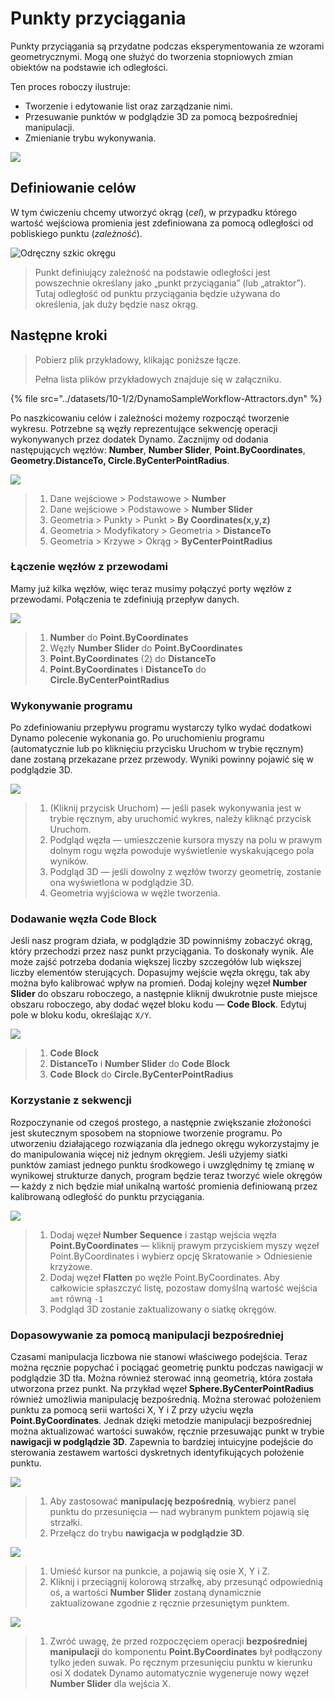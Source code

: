 # Punkty przyciągania

Punkty przyciągania są przydatne podczas eksperymentowania ze wzorami geometrycznymi. Mogą one służyć do tworzenia stopniowych zmian obiektów na podstawie ich odległości.

Ten proces roboczy ilustruje:

* Tworzenie i edytowanie list oraz zarządzanie nimi.
* Przesuwanie punktów w podglądzie 3D za pomocą bezpośredniej manipulacji.
* Zmienianie trybu wykonywania.

![](../images/10-1/2/attractor1.gif)

## Definiowanie celów

W tym ćwiczeniu chcemy utworzyć okrąg (_cel_), w przypadku którego wartość wejściowa promienia jest zdefiniowana za pomocą odległości od pobliskiego punktu (_zależność_).

![Odręczny szkic okręgu](../images/10-1/2/00-Hand-Sketch-of-Circle.png)

> Punkt definiujący zależność na podstawie odległości jest powszechnie określany jako „punkt przyciągania” (lub „atraktor”). Tutaj odległość od punktu przyciągania będzie używana do określenia, jak duży będzie nasz okrąg.

## Następne kroki

> Pobierz plik przykładowy, klikając poniższe łącze.
>
> Pełna lista plików przykładowych znajduje się w załączniku.

{% file src="../datasets/10-1/2/DynamoSampleWorkflow-Attractors.dyn" %}

Po naszkicowaniu celów i zależności możemy rozpocząć tworzenie wykresu. Potrzebne są węzły reprezentujące sekwencję operacji wykonywanych przez dodatek Dynamo. Zacznijmy od dodania następujących węzłów: **Number**, **Number Slider**, **Point.ByCoordinates**, **Geometry.DistanceTo, Circle.ByCenterPointRadius**.

![](../images/10-1/2/attractor(2).png)

> 1. Dane wejściowe > Podstawowe > **Number**
> 2. Dane wejściowe > Podstawowe > **Number Slider**
> 3. Geometria > Punkty > Punkt > **By Coordinates(x,y,z)**
> 4. Geometria > Modyfikatory > Geometria > **DistanceTo**
> 5. Geometria > Krzywe > Okrąg > **ByCenterPointRadius**

### Łączenie węzłów z przewodami

Mamy już kilka węzłów, więc teraz musimy połączyć porty węzłów z przewodami. Połączenia te zdefiniują przepływ danych.

![](../images/10-1/2/attractor(3).png)

> 1. **Number** do **Point.ByCoordinates**
> 2. Węzły **Number Slider** do **Point.ByCoordinates**
> 3. **Point.ByCoordinates** (2) do **DistanceTo**
> 4. **Point.ByCoordinates** i **DistanceTo** do **Circle.ByCenterPointRadius**

### Wykonywanie programu

Po zdefiniowaniu przepływu programu wystarczy tylko wydać dodatkowi Dynamo polecenie wykonania go. Po uruchomieniu programu (automatycznie lub po kliknięciu przycisku Uruchom w trybie ręcznym) dane zostaną przekazane przez przewody. Wyniki powinny pojawić się w podglądzie 3D.

![](../images/10-1/2/attractor(4).png)

> 1. (Kliknij przycisk Uruchom) — jeśli pasek wykonywania jest w trybie ręcznym, aby uruchomić wykres, należy kliknąć przycisk Uruchom.
> 2. Podgląd węzła — umieszczenie kursora myszy na polu w prawym dolnym rogu węzła powoduje wyświetlenie wyskakującego pola wyników.
> 3. Podgląd 3D — jeśli dowolny z węzłów tworzy geometrię, zostanie ona wyświetlona w podglądzie 3D.
> 4. Geometria wyjściowa w węźle tworzenia.

### Dodawanie węzła **Code Block**

Jeśli nasz program działa, w podglądzie 3D powinniśmy zobaczyć okrąg, który przechodzi przez nasz punkt przyciągania. To doskonały wynik. Ale może zajść potrzeba dodania większej liczby szczegółów lub większej liczby elementów sterujących. Dopasujmy wejście węzła okręgu, tak aby można było kalibrować wpływ na promień. Dodaj kolejny węzeł **Number Slider** do obszaru roboczego, a następnie kliknij dwukrotnie puste miejsce obszaru roboczego, aby dodać węzeł bloku kodu — **Code Block**. Edytuj pole w bloku kodu, określając `X/Y`.

![](../images/10-1/2/attractor(5).png)

> 1. **Code Block**
> 2. **DistanceTo** i **Number Slider** do **Code Block**
> 3. **Code Block** do **Circle.ByCenterPointRadius**

### Korzystanie z sekwencji

Rozpoczynanie od czegoś prostego, a następnie zwiększanie złożoności jest skutecznym sposobem na stopniowe tworzenie programu. Po utworzeniu działającego rozwiązania dla jednego okręgu wykorzystajmy je do manipulowania więcej niż jednym okręgiem. Jeśli użyjemy siatki punktów zamiast jednego punktu środkowego i uwzględnimy tę zmianę w wynikowej strukturze danych, program będzie teraz tworzyć wiele okręgów — każdy z nich będzie miał unikalną wartość promienia definiowaną przez kalibrowaną odległość do punktu przyciągania.

![](../images/10-1/2/attractor(6).png)

> 1. Dodaj węzeł **Number Sequence** i zastąp wejścia węzła **Point.ByCoordinates** — kliknij prawym przyciskiem myszy węzeł Point.ByCoordinates i wybierz opcję Skratowanie > Odniesienie krzyżowe.
> 2. Dodaj węzeł **Flatten** po węźle Point.ByCoordinates. Aby całkowicie spłaszczyć listę, pozostaw domyślną wartość wejścia `amt` równą `-1`
> 3. Podgląd 3D zostanie zaktualizowany o siatkę okręgów.

### Dopasowywanie za pomocą manipulacji bezpośredniej

Czasami manipulacja liczbowa nie stanowi właściwego podejścia. Teraz można ręcznie popychać i pociągać geometrię punktu podczas nawigacji w podglądzie 3D tła. Można również sterować inną geometrią, która została utworzona przez punkt. Na przykład węzeł **Sphere.ByCenterPointRadius** również umożliwia manipulację bezpośrednią. Można sterować położeniem punktu za pomocą serii wartości X, Y i Z przy użyciu węzła **Point.ByCoordinates**. Jednak dzięki metodzie manipulacji bezpośredniej można aktualizować wartości suwaków, ręcznie przesuwając punkt w trybie **nawigacji w podglądzie 3D**. Zapewnia to bardziej intuicyjne podejście do sterowania zestawem wartości dyskretnych identyfikujących położenie punktu.

![](../images/10-1/2/attractor(7).png)

> 1. Aby zastosować **manipulację bezpośrednią**, wybierz panel punktu do przesunięcia — nad wybranym punktem pojawią się strzałki.
> 2. Przełącz do trybu **nawigacja w podglądzie 3D**.

![](../images/10-1/2/attractor\(8\).png)

> 1. Umieść kursor na punkcie, a pojawią się osie X, Y i Z.
> 2. Kliknij i przeciągnij kolorową strzałkę, aby przesunąć odpowiednią oś, a wartości **Number Slider** zostaną dynamicznie zaktualizowane zgodnie z ręcznie przesuniętym punktem.

![](../images/10-1/2/attractor(1).png)

> 1. Zwróć uwagę, że przed rozpoczęciem operacji **bezpośredniej manipulacji** do komponentu **Point.ByCoordinates** był podłączony tylko jeden suwak. Po ręcznym przesunięciu punktu w kierunku osi X dodatek Dynamo automatycznie wygeneruje nowy węzeł **Number Slider** dla wejścia X.

